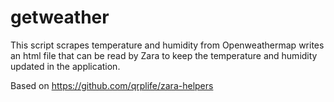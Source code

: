 # getweather
This script scrapes temperature and humidity from Openweathermap writes an html file that can be read by Zara to keep the temperature and humidity updated in the application.

Based on https://github.com/qrplife/zara-helpers
